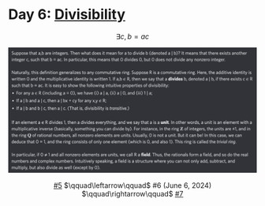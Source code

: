 # Day 6: [Divisibility](https://en.wikipedia.org/wiki/Divisibility_(ring_theory))

$$\exists c,b=ac$$

<picture><img alt="Day 6" src="0006.png"></picture>

<center><a href="0005.html">#5</a> $\qquad\leftarrow\qquad$ #6 (June 6, 2024) $\qquad\rightarrow\qquad$ <a href="0007.html">#7</a></center>